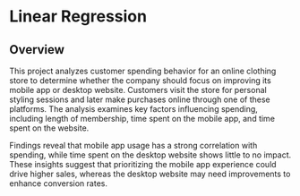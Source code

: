 # Linear Regression
## Overview
This project analyzes customer spending behavior for an online clothing store to determine whether the company should focus on improving its mobile app or desktop website. Customers visit the store for personal styling sessions and later make purchases online through one of these platforms. The analysis examines key factors influencing spending, including length of membership, time spent on the mobile app, and time spent on the website.

Findings reveal that mobile app usage has a strong correlation with spending, while time spent on the desktop website shows little to no impact. These insights suggest that prioritizing the mobile app experience could drive higher sales, whereas the desktop website may need improvements to enhance conversion rates.
